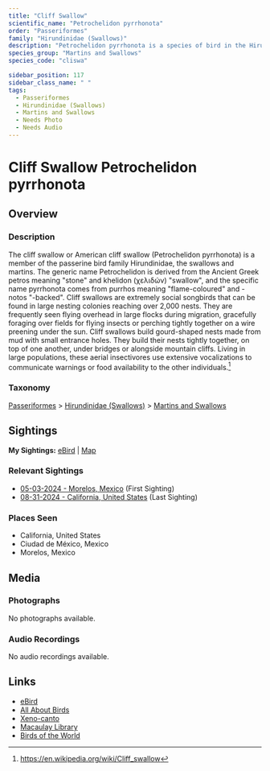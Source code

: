 ```yaml
---
title: "Cliff Swallow"
scientific_name: "Petrochelidon pyrrhonota"
order: "Passeriformes"
family: "Hirundinidae (Swallows)"
description: "Petrochelidon pyrrhonota is a species of bird in the Hirundinidae (Swallows) family. It has been observed 4 times."
species_group: "Martins and Swallows"
species_code: "cliswa"

sidebar_position: 117
sidebar_class_name: " "
tags: 
  - Passeriformes
  - Hirundinidae (Swallows)
  - Martins and Swallows
  - Needs Photo
  - Needs Audio
---
```


# Cliff Swallow <span className='sci_name'>Petrochelidon pyrrhonota</span>

## Overview

### Description
The cliff swallow or  American cliff swallow (Petrochelidon pyrrhonota) is a member of the passerine bird family Hirundinidae, the swallows and martins. The generic name Petrochelidon is derived from the Ancient Greek petros meaning "stone" and khelidon (χελιδών) "swallow", and the specific name pyrrhonota comes from purrhos meaning "flame-coloured" and -notos "-backed".
Cliff swallows are extremely social songbirds that can be found in large nesting colonies reaching over 2,000 nests. They are frequently seen flying overhead in large flocks during migration, gracefully foraging over fields for flying insects or perching tightly together on a wire preening under the sun.
Cliff swallows build gourd-shaped nests made from mud with small entrance holes. They build their nests tightly together, on top of one another, under bridges or alongside mountain cliffs. Living in large populations, these aerial insectivores use extensive vocalizations to communicate warnings or food availability to the other individuals.[^1]

[^1]: https://en.wikipedia.org/wiki/Cliff_swallow

### Taxonomy
[Passeriformes](/tags/passeriformes) > [Hirundinidae (Swallows)](/tags/hirundinidae-swallows) > [Martins and Swallows](/tags/martins-and-swallows)


## Sightings

**My Sightings:** [eBird](https://ebird.org/lifelist?r=world&time=life&spp=cliswa) | [Map](/map?species_code=cliswa)

### Relevant Sightings

* [05-03-2024 - Morelos, Mexico](https://ebird.org/checklist/S171768235) (First Sighting)
* [08-31-2024 - California, United States](https://ebird.org/checklist/S193444880) (Last Sighting)

### Places Seen

* California, United States
* Ciudad de México, Mexico
* Morelos, Mexico



## Media
### Photographs
No photographs available.

### Audio Recordings
No audio recordings available.

## Links
* [eBird](https://ebird.org/species/cliswa) 
* [All About Birds](https://www.allaboutbirds.org/guide/cliswa) 
* [Xeno-canto](https://www.xeno-canto.org/species/petrochelidon-pyrrhonota) 
* [Macaulay Library](https://search.macaulaylibrary.org/catalog?taxonCode=cliswa&sort=rating_rank_desc)
* [Birds of the World](https://birdsoftheworld.org/bow/species/cliswa)
